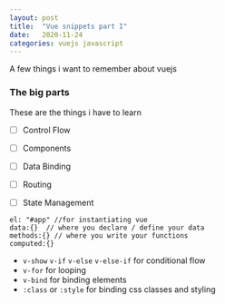 ```yaml
---
layout: post
title:  "Vue snippets part I"
date:   2020-11-24
categories: vuejs javascript
---
```


A few things i want to remember about vuejs


### The big parts

These are the things i have to learn


 - [ ] Control Flow
 - [ ] Components
 - [ ] Data Binding
 - [ ] Routing
 - [ ] State Management


```
el: "#app" //for instantiating vue
data:{}  // where you declare / define your data
methods:{} // where you write your functions
computed:{}

```



 - `v-show` `v-if` `v-else` `v-else-if`  for conditional flow
 - `v-for` for looping
 - `v-bind` for binding elements 
 - `:class` or `:style` for binding css classes and styling
